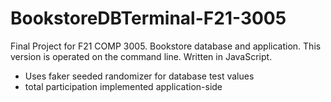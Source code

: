 # BookstoreDBTerminal-F21-3005
Final Project for F21 COMP 3005. Bookstore database and application.
This version is operated on the command line. Written in JavaScript.

- Uses faker seeded randomizer for database test values
- total participation implemented application-side